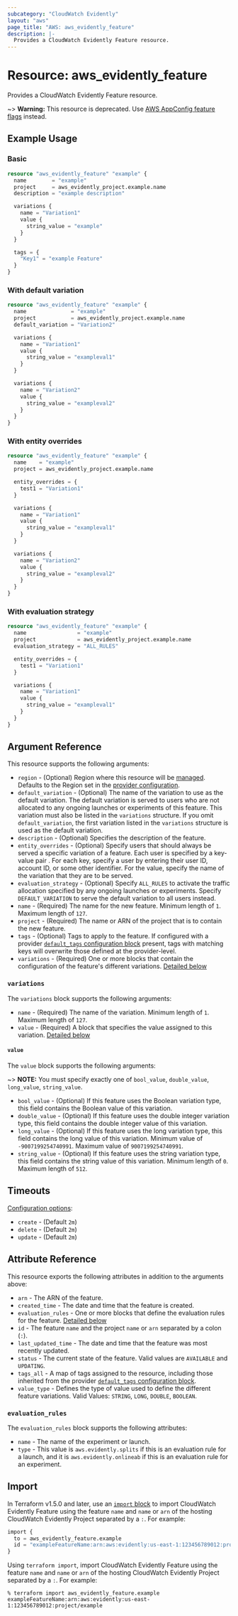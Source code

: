 ```yaml
---
subcategory: "CloudWatch Evidently"
layout: "aws"
page_title: "AWS: aws_evidently_feature"
description: |-
  Provides a CloudWatch Evidently Feature resource.
---
```


# Resource: aws_evidently_feature

Provides a CloudWatch Evidently Feature resource.

~> **Warning:** This resource is deprecated. Use [AWS AppConfig feature flags](https://aws.amazon.com/blogs/mt/using-aws-appconfig-feature-flags/) instead.

## Example Usage

### Basic

```terraform
resource "aws_evidently_feature" "example" {
  name        = "example"
  project     = aws_evidently_project.example.name
  description = "example description"

  variations {
    name = "Variation1"
    value {
      string_value = "example"
    }
  }

  tags = {
    "Key1" = "example Feature"
  }
}
```

### With default variation

```terraform
resource "aws_evidently_feature" "example" {
  name              = "example"
  project           = aws_evidently_project.example.name
  default_variation = "Variation2"

  variations {
    name = "Variation1"
    value {
      string_value = "exampleval1"
    }
  }

  variations {
    name = "Variation2"
    value {
      string_value = "exampleval2"
    }
  }
}
```

### With entity overrides

```terraform
resource "aws_evidently_feature" "example" {
  name    = "example"
  project = aws_evidently_project.example.name

  entity_overrides = {
    test1 = "Variation1"
  }

  variations {
    name = "Variation1"
    value {
      string_value = "exampleval1"
    }
  }

  variations {
    name = "Variation2"
    value {
      string_value = "exampleval2"
    }
  }
}
```

### With evaluation strategy

```terraform
resource "aws_evidently_feature" "example" {
  name                = "example"
  project             = aws_evidently_project.example.name
  evaluation_strategy = "ALL_RULES"

  entity_overrides = {
    test1 = "Variation1"
  }

  variations {
    name = "Variation1"
    value {
      string_value = "exampleval1"
    }
  }
}
```

## Argument Reference

This resource supports the following arguments:

* `region` - (Optional) Region where this resource will be [managed](https://docs.aws.amazon.com/general/latest/gr/rande.html#regional-endpoints). Defaults to the Region set in the [provider configuration](https://registry.terraform.io/providers/hashicorp/aws/latest/docs#aws-configuration-reference).
* `default_variation` - (Optional) The name of the variation to use as the default variation. The default variation is served to users who are not allocated to any ongoing launches or experiments of this feature. This variation must also be listed in the `variations` structure. If you omit `default_variation`, the first variation listed in the `variations` structure is used as the default variation.
* `description` - (Optional) Specifies the description of the feature.
* `entity_overrides` - (Optional) Specify users that should always be served a specific variation of a feature. Each user is specified by a key-value pair . For each key, specify a user by entering their user ID, account ID, or some other identifier. For the value, specify the name of the variation that they are to be served.
* `evaluation_strategy` - (Optional) Specify `ALL_RULES` to activate the traffic allocation specified by any ongoing launches or experiments. Specify `DEFAULT_VARIATION` to serve the default variation to all users instead.
* `name` - (Required) The name for the new feature. Minimum length of `1`. Maximum length of `127`.
* `project` - (Required) The name or ARN of the project that is to contain the new feature.
* `tags` - (Optional) Tags to apply to the feature. If configured with a provider [`default_tags` configuration block](/docs/providers/aws/index.html#default_tags-configuration-block) present, tags with matching keys will overwrite those defined at the provider-level.
* `variations` - (Required) One or more blocks that contain the configuration of the feature's different variations. [Detailed below](#variations)

### `variations`

The `variations` block supports the following arguments:

* `name` - (Required) The name of the variation. Minimum length of `1`. Maximum length of `127`.
* `value` - (Required) A block that specifies the value assigned to this variation. [Detailed below](#value)

#### `value`

The `value` block supports the following arguments:

~> **NOTE:** You must specify exactly one of `bool_value`, `double_value`, `long_value`, `string_value`.

* `bool_value` - (Optional) If this feature uses the Boolean variation type, this field contains the Boolean value of this variation.
* `double_value` - (Optional) If this feature uses the double integer variation type, this field contains the double integer value of this variation.
* `long_value` - (Optional) If this feature uses the long variation type, this field contains the long value of this variation. Minimum value of `-9007199254740991`. Maximum value of `9007199254740991`.
* `string_value` - (Optional) If this feature uses the string variation type, this field contains the string value of this variation. Minimum length of `0`. Maximum length of `512`.

## Timeouts

[Configuration options](https://www.terraform.io/docs/configuration/blocks/resources/syntax.html#operation-timeouts):

* `create` - (Default `2m`)
* `delete` - (Default `2m`)
* `update` - (Default `2m`)

## Attribute Reference

This resource exports the following attributes in addition to the arguments above:

* `arn` - The ARN of the feature.
* `created_time` - The date and time that the feature is created.
* `evaluation_rules` - One or more blocks that define the evaluation rules for the feature. [Detailed below](#evaluation_rules)
* `id` - The feature `name` and the project `name` or `arn` separated by a colon (`:`).
* `last_updated_time` - The date and time that the feature was most recently updated.
* `status` - The current state of the feature. Valid values are `AVAILABLE` and `UPDATING`.
* `tags_all` - A map of tags assigned to the resource, including those inherited from the provider [`default_tags` configuration block](/docs/providers/aws/index.html#default_tags-configuration-block).
* `value_type` - Defines the type of value used to define the different feature variations. Valid Values: `STRING`, `LONG`, `DOUBLE`, `BOOLEAN`.

### `evaluation_rules`

The `evaluation_rules` block supports the following attributes:

* `name` - The name of the experiment or launch.
* `type` - This value is `aws.evidently.splits` if this is an evaluation rule for a launch, and it is `aws.evidently.onlineab` if this is an evaluation rule for an experiment.

## Import

In Terraform v1.5.0 and later, use an [`import` block](https://developer.hashicorp.com/terraform/language/import) to import CloudWatch Evidently Feature using the feature `name` and `name` or `arn` of the hosting CloudWatch Evidently Project separated by a `:`. For example:

```terraform
import {
  to = aws_evidently_feature.example
  id = "exampleFeatureName:arn:aws:evidently:us-east-1:123456789012:project/example"
}
```

Using `terraform import`, import CloudWatch Evidently Feature using the feature `name` and `name` or `arn` of the hosting CloudWatch Evidently Project separated by a `:`. For example:

```console
% terraform import aws_evidently_feature.example exampleFeatureName:arn:aws:evidently:us-east-1:123456789012:project/example
```
